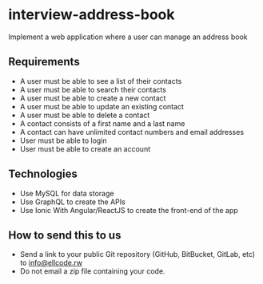 # interview-address-book

Implement a web application where a user can manage an address book

## Requirements

* A user must be able to see a list of their contacts
* A user must be able to search their contacts
* A user must be able to create a new contact
* A user must be able to update an existing contact
* A user must be able to delete a contact
* A contact consists of a first name and a last name
* A contact can have unlimited contact numbers and email addresses
* User must be able to login
* User must be able to create an account

## Technologies

* Use MySQL for data storage
* Use GraphQL to create the APIs
* Use Ionic With Angular/ReactJS to create the front-end of the app

## How to send this to us

* Send a link to your public Git repository (GitHub, BitBucket, GitLab, etc) to info@ellcode.rw
* Do not email a zip file containing your code.
